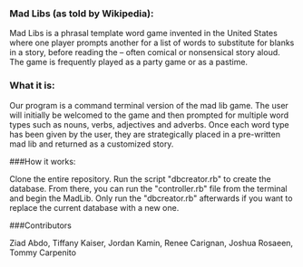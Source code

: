 ### Mad Libs (as told by Wikipedia):

Mad Libs is a phrasal template word game invented in the United States
where one player prompts another for a list of words to substitute for
blanks in a story, before reading the – often comical or nonsensical story aloud. The game is frequently played as a party game or as a pastime.

### What it is:

Our program is a command terminal version of the mad lib game. The user
will initially be welcomed to the game and then prompted for multiple
word types such as nouns, verbs, adjectives and adverbs. Once each
word type has been given by the user, they are strategically placed in
a pre-written mad lib and returned as a customized story.


###How it works:

Clone the entire repository. Run the script "dbcreator.rb" to create the database. From there, you can run the "controller.rb" file from the terminal and begin the MadLib. Only run the "dbcreator.rb" afterwards if you want to replace the current database with a new one.


###Contributors

Ziad Abdo, Tiffany Kaiser, Jordan Kamin, Renee Carignan, Joshua Rosaeen, Tommy Carpenito